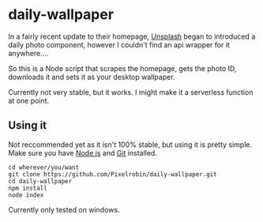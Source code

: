 # daily-wallpaper
In a fairly recent update to their homepage, [Unsplash](https://unsplash.com/) began to introduced a daily photo component,
however I couldn't find an api wrapper for it anywhere....

So this is a Node script that scrapes the homepage, gets the photo ID, downloads it and sets it as your desktop wallpaper.

Currently not very stable, but it works. I might make it a serverless function at one point.

## Using it
Not reccommended yet as it isn't 100% stable, but using it is pretty simple.
Make sure you have [Node.js](https://nodejs.org/) and [Git](https://git-scm.com/) installed.
```
cd wherever/you/want
git clone https://github.com/Pixelrobin/daily-wallpaper.git
cd daily-wallpaper
npm install
node index
```

Currently only tested on windows.
